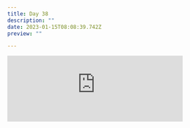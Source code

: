 ```yaml
---
title: Day 38
description: ""
date: 2023-01-15T08:08:39.742Z
preview: ""

---
```

<iframe src="https://mastodontech.de/@larnius/109694545407016429/embed" class="mastodon-embed" style="max-width: 100%; border: 0" width="400" allowfullscreen="allowfullscreen"></iframe><script src="https://mastodontech.de/embed.js" async="async"></script>